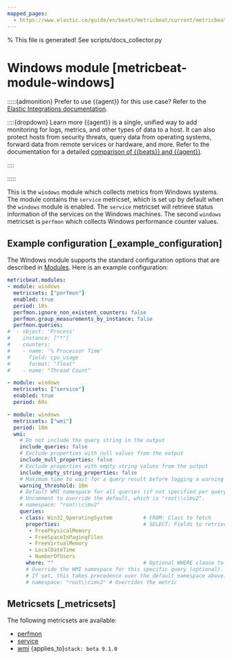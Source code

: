 ```yaml
---
mapped_pages:
  - https://www.elastic.co/guide/en/beats/metricbeat/current/metricbeat-module-windows.html
---
```


% This file is generated! See scripts/docs_collector.py

# Windows module [metricbeat-module-windows]

:::::{admonition} Prefer to use {{agent}} for this use case?
Refer to the [Elastic Integrations documentation](integration-docs://reference/windows/index.md).

::::{dropdown} Learn more
{{agent}} is a single, unified way to add monitoring for logs, metrics, and other types of data to a host. It can also protect hosts from security threats, query data from operating systems, forward data from remote services or hardware, and more. Refer to the documentation for a detailed [comparison of {{beats}} and {{agent}}](docs-content://reference/fleet/index.md).

::::


:::::


This is the `windows` module which collects metrics from Windows systems. The module contains the `service` metricset, which is set up by default when the `windows` module is enabled. The `service` metricset will retrieve status information of the services on the Windows machines. The second `windows` metricset is `perfmon` which collects Windows performance counter values.


## Example configuration [_example_configuration]

The Windows module supports the standard configuration options that are described in [Modules](/reference/metricbeat/configuration-metricbeat.md). Here is an example configuration:

```yaml
metricbeat.modules:
- module: windows
  metricsets: ["perfmon"]
  enabled: true
  period: 10s
  perfmon.ignore_non_existent_counters: false
  perfmon.group_measurements_by_instance: false
  perfmon.queries:
#  - object: 'Process'
#    instance: ["*"]
#    counters:
#    - name: '% Processor Time'
#      field: cpu_usage
#      format: "float"
#    - name: "Thread Count"

- module: windows
  metricsets: ["service"]
  enabled: true
  period: 60s

- module: windows
  metricsets: ["wmi"]
  period: 10m
  wmi:
    # Do not include the query string in the output
    include_queries: false
    # Exclude properties with null values from the output
    include_null_properties: false
    # Exclude properties with empty string values from the output
    include_empty_string_properties: false
    # Maximum time to wait for a query result before logging a warning (defaults to period)
    warning_threshold: 10m
    # Default WMI namespace for all queries (if not specified per query)
    # Uncomment to override the default, which is "root\\cimv2".
    # namespace: "root\\cimv2"
    queries:
    - class: Win32_OperatingSystem          # FROM: Class to fetch
      properties:                           # SELECT: Fields to retrieve for this WMI class. Omit the setting to fetch all properties
       - FreePhysicalMemory
       - FreeSpaceInPagingFiles
       - FreeVirtualMemory
       - LocalDateTime
       - NumberOfUsers
      where: ""                             # Optional WHERE clause to filter query results
      # Override the WMI namespace for this specific query (optional).
      # If set, this takes precedence over the default namespace above.
      # namespace: "root\\cimv2" # Overrides the metric
```


## Metricsets [_metricsets]

The following metricsets are available:

* [perfmon](/reference/metricbeat/metricbeat-metricset-windows-perfmon.md)
* [service](/reference/metricbeat/metricbeat-metricset-windows-service.md)
* [wmi](/reference/metricbeat/metricbeat-metricset-windows-wmi.md)  {applies_to}`stack: beta 9.1.0`

